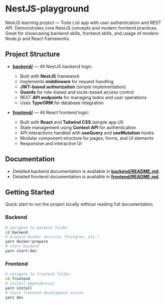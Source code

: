 # NestJS-playground

NestJS learning project — Todo List app with user authentication and REST API. Demonstrates core NestJS concepts and modern frontend practices. Great for showcasing backend skills, frontend skills, and usage of modern Node.js and React frameworks.

## Project Structure

- **[backend/](./backend)** — All NestJS backend logic:

  - Built with **NestJS** framework
  - Implements **middleware** for request handling
  - **JWT-based authorization** (simple implementation)
  - **Guards** for role-based and route-based access control
  - REST **API endpoints** for managing todos and user operations
  - Uses **TypeORM** for database integration

- **[frontend/](./frontend)** — All React frontend logic:
  - Built with **React** and **Tailwind CSS** (simple app UI)
  - State management using **Context API** for authentication
  - API interactions handled with **useQuery** and **useMutation** hooks
  - Modular component structure for pages, forms, and UI elements
  - Responsive and interactive UI

## Documentation

- Detailed backend documentation is available in **[backend/README.md](./backend/README.md)**.
- Detailed frontend documentation is available in **[frontend/README.md](./frontend/README.md)**.

## Getting Started

Quick start to run the project locally without reading full documentation.

### Backend

```bash
# navigate to backend folder
cd backend
# prepare Docker services (Postgres, etc.)
yarn docker:prepare
# start backend
yarn start:dev
```

### Frontend

```bash
# navigate to frontend folder
cd frontend
# install dependencies
yarn install
# start frontend development server
yarn dev
```
